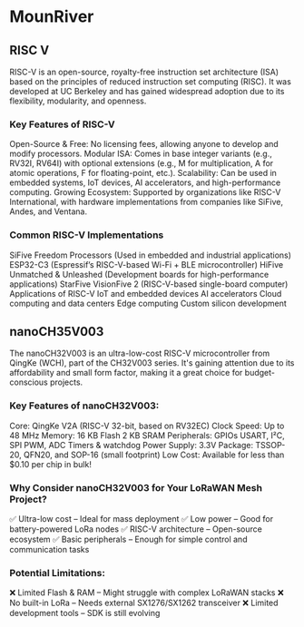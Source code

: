 # MounRiver 
## RISC V
RISC-V is an open-source, royalty-free instruction set architecture (ISA) based on the principles of reduced instruction set computing (RISC). It was developed at UC Berkeley and has gained widespread adoption due to its flexibility, modularity, and openness.
### Key Features of RISC-V
Open-Source & Free: No licensing fees, allowing anyone to develop and modify processors.
Modular ISA: Comes in base integer variants (e.g., RV32I, RV64I) with optional extensions (e.g., M for multiplication, A for atomic operations, F for floating-point, etc.).
Scalability: Can be used in embedded systems, IoT devices, AI accelerators, and high-performance computing.
Growing Ecosystem: Supported by organizations like RISC-V International, with hardware implementations from companies like SiFive, Andes, and Ventana.
### Common RISC-V Implementations
SiFive Freedom Processors (Used in embedded and industrial applications)
ESP32-C3 (Espressif’s RISC-V-based Wi-Fi + BLE microcontroller)
HiFive Unmatched & Unleashed (Development boards for high-performance applications)
StarFive VisionFive 2 (RISC-V-based single-board computer)
Applications of RISC-V
IoT and embedded devices
AI accelerators
Cloud computing and data centers
Edge computing
Custom silicon development
## nanoCH35V003
The nanoCH32V003 is an ultra-low-cost RISC-V microcontroller from QingKe (WCH), part of the CH32V003 series. It's gaining attention due to its affordability and small form factor, making it a great choice for budget-conscious projects.
### Key Features of nanoCH32V003:
Core: QingKe V2A (RISC-V 32-bit, based on RV32EC)
Clock Speed: Up to 48 MHz
Memory:
16 KB Flash
2 KB SRAM
Peripherals:
GPIOs
USART, I²C, SPI
PWM, ADC
Timers & watchdog
Power Supply: 3.3V
Package: TSSOP-20, QFN20, and SOP-16 (small footprint)
Low Cost: Available for less than $0.10 per chip in bulk!
### Why Consider nanoCH32V003 for Your LoRaWAN Mesh Project?
✅ Ultra-low cost – Ideal for mass deployment
 ✅ Low power – Good for battery-powered LoRa nodes
 ✅ RISC-V architecture – Open-source ecosystem
 ✅ Basic peripherals – Enough for simple control and communication tasks
### Potential Limitations:
❌ Limited Flash & RAM – Might struggle with complex LoRaWAN stacks
 ❌ No built-in LoRa – Needs external SX1276/SX1262 transceiver
 ❌ Limited development tools – SDK is still evolving
